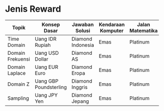 
# Jenis Reward

| Topik            | Konsep Dasar           | Jawaban Solusi    | Kendaraan Komputer | Jalan Matematika |
| ---------------- | ---------------------- | ----------------- | ------------------ | ---------------- |
| Time Domain      | Uang IDR Rupiah        | Diamond Indonesia | Emas               | Platinum         |
| Domain Frekuensi | Uang USD Dollar        | Diamond AS        | Emas               | Platinum         |
| Domain Laplace   | Uang EUR Euro          | Diamond Eropa     | Emas               | Platinum         |
| Domain Z         | Uang GBP Poundsterling | Diamond Inggris   | Emas               | Platinum         |
| Sampling         | Uang JPY Yen           | Diamond Jepang    | Emas               | Platinum         |
